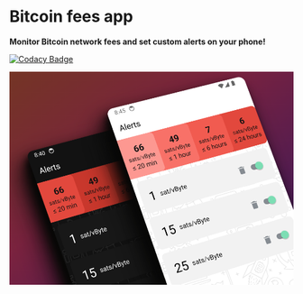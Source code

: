 # Bitcoin fees app

**Monitor Bitcoin network fees and set custom alerts on your phone!**

[![Codacy Badge](https://app.codacy.com/project/badge/Grade/aea1d6a79672480dbc660fb354aa2cd0)](https://app.codacy.com/gh/reverse-hash/bitcoin-fees-app/dashboard?utm_source=gh&utm_medium=referral&utm_content=&utm_campaign=Badge_grade)

![Bitcoin fees app running on phones](./.doc/assets/bitcoin-fees-app-phones.png)
